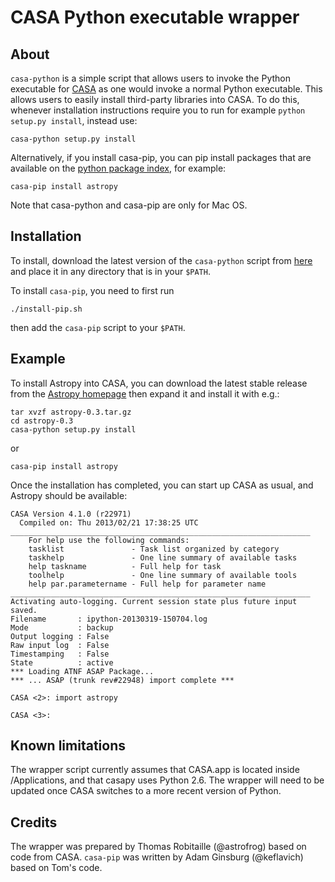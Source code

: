 CASA Python executable wrapper
==============================

About
-----

``casa-python`` is a simple script that allows users to invoke the 
Python executable for [CASA](http://casa.nrao.edu/) as one would 
invoke a normal Python executable. This allows users to easily install 
third-party libraries into CASA. To do this, whenever installation 
instructions require you to run for example ``python setup.py install``, 
instead use:

    casa-python setup.py install

Alternatively, if you install casa-pip, you can pip install packages that
are available on the [python package index](pypi.python.org), for example:

    casa-pip install astropy

Note that casa-python and casa-pip are only for Mac OS.

Installation
------------

To install, download the latest version of the ``casa-python`` script
from [here](https://raw.github.com/astrofrog/casa_python/master/casa-python)
and place it in any directory that is in your ``$PATH``.

To install ``casa-pip``, you need to first run 

    ./install-pip.sh

then add the ``casa-pip`` script to your ``$PATH``.

Example
-------

To install Astropy into CASA, you can download the latest stable release 
from the [Astropy homepage](http://www.astropy.org/) then expand it 
and install it with e.g.:

    tar xvzf astropy-0.3.tar.gz
    cd astropy-0.3
    casa-python setup.py install

or 

    casa-pip install astropy

Once the installation has completed, you can start up CASA as usual, and 
Astropy should be available:

    CASA Version 4.1.0 (r22971)
      Compiled on: Thu 2013/02/21 17:38:25 UTC
    ___________________________________________________________________
        For help use the following commands:
        tasklist               - Task list organized by category
        taskhelp               - One line summary of available tasks
        help taskname          - Full help for task
        toolhelp               - One line summary of available tools
        help par.parametername - Full help for parameter name
    ___________________________________________________________________
    Activating auto-logging. Current session state plus future input saved.
    Filename       : ipython-20130319-150704.log
    Mode           : backup
    Output logging : False
    Raw input log  : False
    Timestamping   : False
    State          : active
    *** Loading ATNF ASAP Package...
    *** ... ASAP (trunk rev#22948) import complete ***

    CASA <2>: import astropy

    CASA <3>: 

Known limitations
-----------------

The wrapper script currently assumes that CASA.app is located inside
/Applications, and that casapy uses Python 2.6. The wrapper will need to be
updated once CASA switches to a more recent version of Python.

Credits
-------

The wrapper was prepared by Thomas Robitaille (@astrofrog) based on code from
CASA.  ``casa-pip`` was written by Adam Ginsburg (@keflavich) based on Tom's
code.

